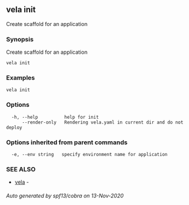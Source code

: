 ## vela init

Create scaffold for an application

### Synopsis

Create scaffold for an application

```
vela init
```

### Examples

```
vela init
```

### Options

```
  -h, --help          help for init
      --render-only   Rendering vela.yaml in current dir and do not deploy
```

### Options inherited from parent commands

```
  -e, --env string   specify environment name for application
```

### SEE ALSO

* [vela](vela.md)	 - 

###### Auto generated by spf13/cobra on 13-Nov-2020
